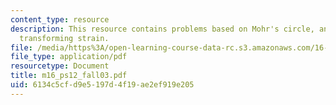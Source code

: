 ```yaml
---
content_type: resource
description: This resource contains problems based on Mohr's circle, and methods for
  transforming strain.
file: /media/https%3A/open-learning-course-data-rc.s3.amazonaws.com/16-01-unified-engineering-i-ii-iii-iv-fall-2005-spring-2006/6134c5cfd9e5197d4f19ae2ef919e205_m16_ps12_fall03.pdf
file_type: application/pdf
resourcetype: Document
title: m16_ps12_fall03.pdf
uid: 6134c5cf-d9e5-197d-4f19-ae2ef919e205
---
```

